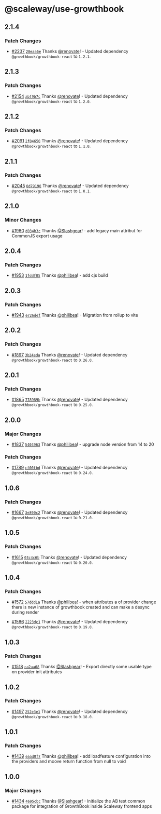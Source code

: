 # @scaleway/use-growthbook

## 2.1.4

### Patch Changes

- [#2237](https://github.com/scaleway/scaleway-lib/pull/2237) [`28eaa6e`](https://github.com/scaleway/scaleway-lib/commit/28eaa6ec008441711c6b702780864dc965d3776b) Thanks [@renovate](https://github.com/apps/renovate)! - Updated dependency `@growthbook/growthbook-react` to `1.2.1`.

## 2.1.3

### Patch Changes

- [#2154](https://github.com/scaleway/scaleway-lib/pull/2154) [`abf9b7c`](https://github.com/scaleway/scaleway-lib/commit/abf9b7cb56c27dc0c7bbdb3ed3a3b8c8f1017783) Thanks [@renovate](https://github.com/apps/renovate)! - Updated dependency `@growthbook/growthbook-react` to `1.2.0`.

## 2.1.2

### Patch Changes

- [#2091](https://github.com/scaleway/scaleway-lib/pull/2091) [`2f04650`](https://github.com/scaleway/scaleway-lib/commit/2f04650ecc92205aa0b06a526675c641e041bcfd) Thanks [@renovate](https://github.com/apps/renovate)! - Updated dependency `@growthbook/growthbook-react` to `1.1.0`.

## 2.1.1

### Patch Changes

- [#2045](https://github.com/scaleway/scaleway-lib/pull/2045) [`0d79190`](https://github.com/scaleway/scaleway-lib/commit/0d79190d997cb0fc966a4be53e67877900bc95b3) Thanks [@renovate](https://github.com/apps/renovate)! - Updated dependency `@growthbook/growthbook-react` to `1.0.1`.

## 2.1.0

### Minor Changes

- [#1960](https://github.com/scaleway/scaleway-lib/pull/1960) [`d034b3c`](https://github.com/scaleway/scaleway-lib/commit/d034b3cda1cac30ce2ed4e95be5a2c79642f8ca4) Thanks [@Slashgear](https://github.com/Slashgear)! - add legacy main attribut for CommonJS export usage

## 2.0.4

### Patch Changes

- [#1953](https://github.com/scaleway/scaleway-lib/pull/1953) [`1fddf05`](https://github.com/scaleway/scaleway-lib/commit/1fddf0515851908b094f983b05b3d87af8eef433) Thanks [@philibea](https://github.com/philibea)! - add cjs build

## 2.0.3

### Patch Changes

- [#1943](https://github.com/scaleway/scaleway-lib/pull/1943) [`e726def`](https://github.com/scaleway/scaleway-lib/commit/e726def8e0cb4593f800f9acecca51b173ae907a) Thanks [@philibea](https://github.com/philibea)! - Migration from rollup to vite

## 2.0.2

### Patch Changes

- [#1897](https://github.com/scaleway/scaleway-lib/pull/1897) [`3b24eda`](https://github.com/scaleway/scaleway-lib/commit/3b24eda00840f12de6b0457b60704a159b87c0d0) Thanks [@renovate](https://github.com/apps/renovate)! - Updated dependency `@growthbook/growthbook-react` to `0.26.0`.

## 2.0.1

### Patch Changes

- [#1865](https://github.com/scaleway/scaleway-lib/pull/1865) [`778989b`](https://github.com/scaleway/scaleway-lib/commit/778989bf70f52461463ac3a4ff260d3da73b86e8) Thanks [@renovate](https://github.com/apps/renovate)! - Updated dependency `@growthbook/growthbook-react` to `0.25.0`.

## 2.0.0

### Major Changes

- [#1837](https://github.com/scaleway/scaleway-lib/pull/1837) [`5404963`](https://github.com/scaleway/scaleway-lib/commit/5404963ddd01fafe6ed9753d8324fb19849065ca) Thanks [@philibea](https://github.com/philibea)! - upgrade node version from 14 to 20

### Patch Changes

- [#1789](https://github.com/scaleway/scaleway-lib/pull/1789) [`cf00fbd`](https://github.com/scaleway/scaleway-lib/commit/cf00fbd55a29a56dc3aba89d426d67eb51e6cd22) Thanks [@renovate](https://github.com/apps/renovate)! - Updated dependency `@growthbook/growthbook-react` to `0.24.0`.

## 1.0.6

### Patch Changes

- [#1667](https://github.com/scaleway/scaleway-lib/pull/1667) [`3e890c2`](https://github.com/scaleway/scaleway-lib/commit/3e890c242054cd950b825e1178f6fe652b0e39f3) Thanks [@renovate](https://github.com/apps/renovate)! - Updated dependency `@growthbook/growthbook-react` to `0.21.0`.

## 1.0.5

### Patch Changes

- [#1615](https://github.com/scaleway/scaleway-lib/pull/1615) [`03c4c6b`](https://github.com/scaleway/scaleway-lib/commit/03c4c6be73214dc48096e0c43fcd23a47b0102a4) Thanks [@renovate](https://github.com/apps/renovate)! - Updated dependency `@growthbook/growthbook-react` to `0.20.0`.

## 1.0.4

### Patch Changes

- [#1572](https://github.com/scaleway/scaleway-lib/pull/1572) [`57ddd1a`](https://github.com/scaleway/scaleway-lib/commit/57ddd1a39c048675f343c0da8735714f1cb5678a) Thanks [@philibea](https://github.com/philibea)! - when attributes a of provider change there is new instance of growthbook created and can make a desync during render

- [#1566](https://github.com/scaleway/scaleway-lib/pull/1566) [`2223dc1`](https://github.com/scaleway/scaleway-lib/commit/2223dc1ec4993b57e4dbeb41f65a8659c63d548c) Thanks [@renovate](https://github.com/apps/renovate)! - Updated dependency `@growthbook/growthbook-react` to `0.19.0`.

## 1.0.3

### Patch Changes

- [#1518](https://github.com/scaleway/scaleway-lib/pull/1518) [`ca2aa68`](https://github.com/scaleway/scaleway-lib/commit/ca2aa68fcde0470dde378b4322ff55e9caec170f) Thanks [@Slashgear](https://github.com/Slashgear)! - Export directly some usable type on provider init attributes

## 1.0.2

### Patch Changes

- [#1497](https://github.com/scaleway/scaleway-lib/pull/1497) [`252e3e1`](https://github.com/scaleway/scaleway-lib/commit/252e3e1f51f3f164ca2426e4888e6d4322b648a4) Thanks [@renovate](https://github.com/apps/renovate)! - Updated dependency `@growthbook/growthbook-react` to `0.18.0`.

## 1.0.1

### Patch Changes

- [#1439](https://github.com/scaleway/scaleway-lib/pull/1439) [`eaad0f7`](https://github.com/scaleway/scaleway-lib/commit/eaad0f7195dac15e3b7b2b300b481e3fe7b543cf) Thanks [@philibea](https://github.com/philibea)! - add loadfeature configuration into the providers and moove return function from null to void

## 1.0.0

### Major Changes

- [#1434](https://github.com/scaleway/scaleway-lib/pull/1434) [`4695cbc`](https://github.com/scaleway/scaleway-lib/commit/4695cbce29e4ac688607b97d67401e33923c92f3) Thanks [@Slashgear](https://github.com/Slashgear)! - Initialize the AB test common package for integration of GrowthBook inside Scaleway frontend apps
